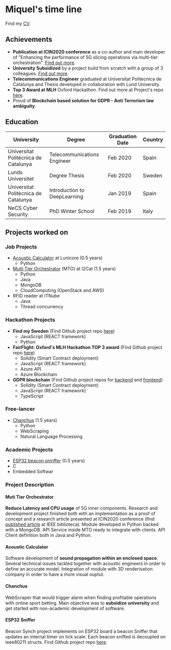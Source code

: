 # Miquel's time line
Find my [CV](https://github.com/miquelpuigmena/resumee/blob/master/CV_compressed.pdf).
## Achievements
- **Publication at ICIN2020 conference** as a co-author and main developer of "Enhancing the performance of 5G slicing operations via multi-tier orchestration". [Find out more](#muti-tier-orchestrator).
- **University Subsidized** by a project build from scratch with a group of 3 colleagues. [Find out more](#chanchus).
- **Telecommunications Engineer** graduated at Universitat Politecnica de Catalunya and Thesis developed in collaboration with Lund University.
- **Top 3 Award at MLH** Oxford Hackathon. Find out more at Project's repo [here](https://github.com/miquelpuigmena/FairFlight).
- Proud of **Blockchain based solution for GDPR - Anti Terrorism law ambiguity**.

## Education
| University                           | Degree                       | Graduation Date | Country |
|--------------------------------------|------------------------------|-----------------|---------|
| Universitat Politècnica de Catalunya | Telecommunications Engineer  | Feb 2020        | Spain   |
| Lunds Universitet                    | Degree Thesis                | Feb 2020        | Sweden  |
| Universitat Politècnica de Catalunya | Introduction to DeepLearning | Jan 2019        | Spain   |
| NeCS Cyber Security                  | PhD Winter School            | Feb 2019        | Italy   |

## Projects worked on
### Job Projects
 - [Acoustic Calculator](#acoustic-calculator) at Lunicore (0.5 years)
    - Python
 - [Multi Tier Orchestrator](#muti-tier-orchestrator) (MTO) at I2Cat (1.5 years)
    - Python
    - Java
    - MongoDB
    - CloudComputing (OpenStack and AWS)
 - RFID reader at ITNube
    - Java
    - Thread concurrency

### Hackathon Projects
 - **Find my Sweden** (Find Github project repo [here](https://github.com/miquelpuigmena/findmyse))
    - JavaScript (REACT framework) 
    - Python
 - **FairFlight: Oxford's MLH Hackathon TOP 3 award** (Find Github project repo [here](https://github.com/miquelpuigmena/FairFlight))
    - Solidity (Smart Contract deployment)
    - JavaScript (REACT framework) 
    - Azure API
    - Azure Blockchain
 - **GDPR blockchain** (Find Github project repos for [backend](https://github.com/gdprblack/blockchain) and [frontend](https://github.com/gdprblack/frontend))
    - Solidity (Smart Contract deployment)
    - JavaScript (REACT framework) 
    - TypeScript

### Free-lancer
 - [Chanchus](#chanchus) (1.5 years)
    - Python 
    - WebScraping
    - Natural Language Processing
    
### Academic Projects
 - [ESP32 beacon sninffer](#esp32-sniffer) (0.5 years)
  - C
  - Embedded Softwar


### Project Description
#### Muti Tier Orchestrator
**Reduce Latency and CPU usage** of 5G inner components. Research and development project finished both with an implementation as a proof of concept and a research article presented at ICIN2020 conference (find [published article](https://ieeexplore.ieee.org/document/9059546) at IEEE biblioteca).
Module developed in Python backed with a MongoDB. API Service inside MTO ready to integrate with clients. API Client definition both in Java and Python.

#### Acoustic Calculator 
Software development of **sound propagation within an enclosed space**. Several technical issues tackled together with acoustic engineers in order to define an accurate model. Integration of module with 3D renderisation company in order to have a more visual ouptut.

#### Chanchus 
WebScraper that would trigger alarm when finding profitable operations with online sport betting. Main objective was to **subsidize university** and get started with non-academic development of software.

#### ESP32 Sniffer
Beacon Synch project implements on ESP32 board a beacon Sniffer that updates an internal timer on tick scale. Each beacon sniffed is decoupled on ieee80211 structs. Find Github project repo [here](https://github.com/miquelpuigmena/ESP32sniffer).


